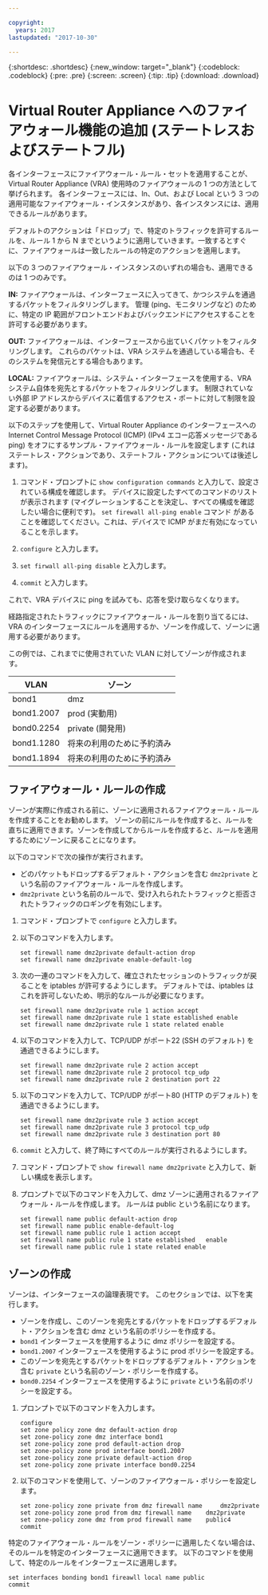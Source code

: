 ```yaml
---

copyright:
  years: 2017
lastupdated: "2017-10-30"

---
```


{:shortdesc: .shortdesc}
{:new_window: target="_blank"}
{:codeblock: .codeblock}
{:pre: .pre}
{:screen: .screen}
{:tip: .tip}
{:download: .download}

# Virtual Router Appliance へのファイアウォール機能の追加 (ステートレスおよびステートフル)
各インターフェースにファイアウォール・ルール・セットを適用することが、Virtual Router Appliance (VRA) 使用時のファイアウォールの 1 つの方法として挙げられます。 各インターフェースには、In、Out、および Local という 3 つの適用可能なファイアウォール・インスタンスがあり、各インスタンスには、適用できるルールがあります。 

デフォルトのアクションは「ドロップ」で、特定のトラフィックを許可するルールを、ルール 1 から N までというように適用していきます。一致するとすぐに、ファイアウォールは一致したルールの特定のアクションを適用します。

以下の 3 つのファイアウォール・インスタンスのいずれの場合も、適用できるのは 1 つのみです。

**IN:** ファイアウォールは、インターフェースに入ってきて、かつシステムを通過するパケットをフィルタリングします。 管理 (ping、モニタリングなど) のために、特定の IP 範囲がフロントエンドおよびバックエンドにアクセスすることを許可する必要があります。

**OUT:** ファイアウォールは、インターフェースから出ていくパケットをフィルタリングします。 これらのパケットは、VRA システムを通過している場合も、そのシステムを発信元とする場合もあります。

**LOCAL:** ファイアウォールは、システム・インターフェースを使用する、VRA システム自体を宛先とするパケットをフィルタリングします。 制限されていない外部 IP アドレスからデバイスに着信するアクセス・ポートに対して制限を設定する必要があります。

以下のステップを使用して、Virtual Router Appliance のインターフェースへの Internet Control Message Protocol (ICMP) (IPv4 エコー応答メッセージであるping) をオフにするサンプル・ファイアウォール・ルールを設定します (これはステートレス・アクションであり、ステートフル・アクションについては後述します)。

1. コマンド・プロンプトに `show configuration commands` と入力して、設定されている構成を確認します。 デバイスに設定したすべてのコマンドのリストが表示されます (マイグレーションすることを決定し、すべての構成を確認したい場合に便利です)。 `set firewall all-ping enable` コマンド があることを確認してください。これは、デバイスで ICMP がまだ有効になっていることを示します。

2. `configure` と入力します。

3. `set firwall all-ping disable` と入力します。

4. `commit` と入力します。

これで、VRA デバイスに ping を試みても、応答を受け取らなくなります。

経路指定されたトラフィックにファイアウォール・ルールを割り当てるには、VRA のインターフェースにルールを適用するか、ゾーンを作成して、ゾーンに適用する必要があります。

この例では、これまでに使用されていた VLAN に対してゾーンが作成されます。

 VLAN | ゾーン 
 ---- | ---- 
bond1 | dmz
bond1.2007 | prod (実動用)
bond0.2254 | private (開発用)
bond1.1280 | 将来の利用のために予約済み
bond1.1894 | 将来の利用のために予約済み

## ファイアウォール・ルールの作成
ゾーンが実際に作成される前に、ゾーンに適用されるファイアウォール・ルールを作成することをお勧めします。 ゾーンの前にルールを作成すると、ルールを直ちに適用できます。ゾーンを作成してからルールを作成すると、ルールを適用するためにゾーンに戻ることになります。

以下のコマンドで次の操作が実行されます。

* どのパケットもドロップするデフォルト・アクションを含む `dmz2private` という名前のファイアウォール・ルールを作成します。
* `dmz2private` という名前のルールで、受け入れられたトラフィックと拒否されたトラフィックのロギングを有効にします。

1. コマンド・プロンプトで `configure` と入力します。

2. 以下のコマンドを入力します。

	~~~
	set firewall name dmz2private default-action drop
	set firewall name dmz2private enable-default-log
	~~~

3. 次の一連のコマンドを入力して、確立されたセッションのトラフィックが戻ることを iptables が許可するようにします。 デフォルトでは、iptables はこれを許可しないため、明示的なルールが必要になります。

	~~~
	set firewall name dmz2private rule 1 action accept
	set firewall name dmz2private rule 1 state established enable
	set firewall name dmz2private rule 1 state related enable
	~~~

4. 以下のコマンドを入力して、TCP/UDP がポート22 (SSH のデフォルト) を通過できるようにします。
	
	~~~
	set firewall name dmz2private rule 2 action accept
	set firewall name dmz2private rule 2 protocol tcp_udp
	set firewall name dmz2private rule 2 destination port 22
	~~~

5. 以下のコマンドを入力して、TCP/UDP がポート80 (HTTP のデフォルト) を通過できるようにします。

	~~~
	set firewall name dmz2private rule 3 action accept
	set firewall name dmz2private rule 3 protocol tcp_udp
	set firewall name dmz2private rule 3 destination port 80
	~~~

6. `commit` と入力して、終了時にすべてのルールが実行されるようにします。

7. コマンド・プロンプトで `show firewall name dmz2private` と入力して、新しい構成を表示します。

8. プロンプトで以下のコマンドを入力して、dmz ゾーンに適用されるファイアウォール・ルールを作成します。 ルールは public という名前になります。 

	~~~
	set firewall name public default-action drop
	set firewall name public enable-default-log
	set firewall name public rule 1 action accept
	set firewall name public rule 1 state established 	enable
	set firewall name public rule 1 state related enable
	~~~
	
## ゾーンの作成

ゾーンは、インターフェースの論理表現です。 このセクションでは、以下を実行します。

* ゾーンを作成し、このゾーンを宛先とするパケットをドロップするデフォルト・アクションを含む dmz という名前のポリシーを作成する。
* `bond1` インターフェースを使用するように dmz ポリシーを設定する。
* `bond1.2007` インターフェースを使用するように prod ポリシーを設定する。
* このゾーンを宛先とするパケットをドロップするデフォルト・アクションを含む `private` という名前のゾーン・ポリシーを作成する。
* `bond0.2254` インターフェースを使用するように `private` という名前のポリシーを設定する。

1. プロンプトで以下のコマンドを入力します。

	~~~
	configure
	set zone policy zone dmz default-action drop
	set zone-policy zone dmz interface bond1
	set zone-policy zone prod default-action drop
	set zone-policy zone prod interface bond1.2007
	set zone-policy zone private default-action drop
	set zone-policy zone private interface bond0.2254
	~~~
	
2. 以下のコマンドを使用して、ゾーンのファイアウォール・ポリシーを設定します。

	~~~
	set zone-policy zone private from dmz firewall name 	dmz2private
	set zone-policy zone prod from dmz firewall name 	dmz2private
	set zone-policy zone dmz from prod firewall name 	public4
	commit
	~~~
	
特定のファイアウォール・ルールをゾーン・ポリシーに適用したくない場合は、そのルールを特定のインターフェースに適用できます。 以下のコマンドを使用して、特定のルールをインターフェースに適用します。

~~~
set interfaces bonding bond1 fireawll local name public
commit
~~~
